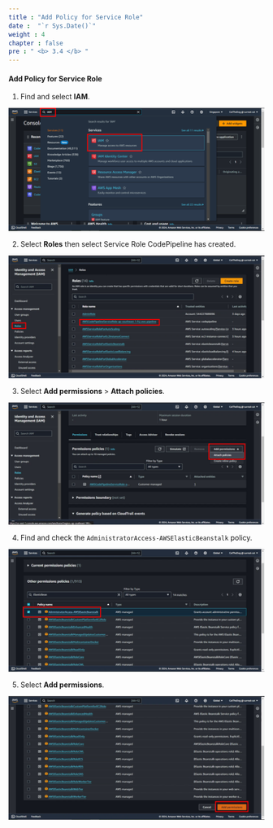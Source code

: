 ```yaml
---
title : "Add Policy for Service Role"
date :  "`r Sys.Date()`" 
weight : 4
chapter : false
pre : " <b> 3.4 </b> "
---
```


#### Add Policy for Service Role

1. Find and select **IAM**.

![0001](/images/3-CodePipeline/3.4-AddRolePolicy/0001.svg)

2. Select **Roles** then select Service Role CodePipeline has created.

![0002](/images/3-CodePipeline/3.4-AddRolePolicy/0002.svg)

3. Select **Add permissions** > **Attach policies**.

![0003](/images/3-CodePipeline/3.4-AddRolePolicy/0003.svg)

4. Find and check the ```AdministratorAccess-AWSElasticBeanstalk``` policy.

![0004](/images/3-CodePipeline/3.4-AddRolePolicy/0004.svg)

5. Select **Add permissions**.

![0005](/images/3-CodePipeline/3.4-AddRolePolicy/0005.svg)
